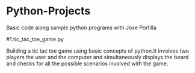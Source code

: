 # Python-Projects
Basic code along sample python programs with Jose Portilla

#1.tic_tac_toe_game.py

Building a tic tac toe game using basic concepts of python.It involves two players the user and the computer and simultaneously displays the board and checks for all the possible scenarios involved with the game.

